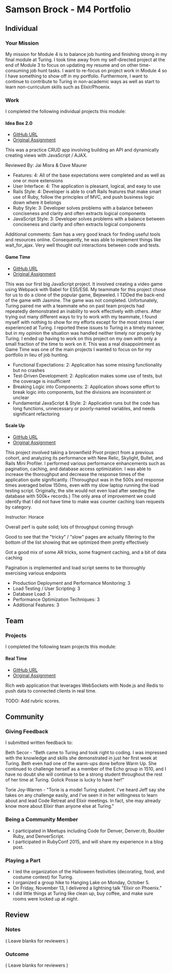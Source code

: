 # Samson Brock - M4 Portfolio

## Individual

### Your Mission

My mission for Module 4 is to balance job hunting and finishing strong in my
final module at Turing. I took time away from my self-directed project at the
end of Module 3 to focus on updating my resume and on other time-consuming job
hunt tasks. I want to re-focus on project work in Module 4 so I have something
to show off in my portfolio. Furthermore, I want to continue to contribute to
Turing in non-academic ways as well as start to learn non-curriculum skills such
as Elixir/Phoenix.

### Work

I completed the following individual projects this module:

#### Idea Box 2.0

* [GitHub URL](https://github.com/imwithsam/revenge_of_idea_box)
* [Original
  Assignment](https://github.com/turingschool/curriculum/blob/master/source/projects/revenge_of_idea_box.markdown)

This was a practice CRUD app involving building an API and dynamically creating
views with JavaScript / AJAX.

Reviewed By: Jai Misra & Dave Maurer

- Features: 
4: All of the base expectations were completed and as well as one or more
extensions
- User Interface: 
4: The application is pleasant, logical, and easy to use
- Rails Style: 
4: Developer is able to craft Rails features that make smart use of Ruby, follow
the principles of MVC, and push business logic down where it belongs
- Ruby Style: 
3: Developer solves problems with a balance between conciseness and clarity and
often extracts logical components
- JavaScript Style: 
3: Developer solves problems with a balance between conciseness and clarity and
often extracts logical components

Additional comments:
Sam has a very good knack for finding useful tools and resources online.
Consequently, he was able to implement things like wait_for_ajax. Very
well thought out interactions between code and tests.

#### Game Time

* [GitHub URL](https://github.com/imwithsam/turing-crush)
* [Original
  Assignment](https://github.com/turingschool/lesson_plans/blob/master/ruby_04-apis_and_scalability/gametime_project.markdown)

This was our first big JavaScript project. It involved creating a video game
using Webpack with Babel for ES5/ES6. My teammate for this project chose for us
to do a clone of the popular game, Bejeweled. I TDDed the back-end of the game
with Jasmine. The game was not completed. Unfortunately, Turing paired me with a
teammate who on past team projects had repeatedly demonstrated an inability to
work effectively with others. After trying out many different ways to try to
work with my teammate, I found myself with nothing to show for my efforts except
for the most stress I ever experienced at Turing. I reported these issues to
Turing in a timely manner, but in my opinion the situation was handled neither
timely nor properly by Turing. I ended up having to work on this project on my
own with only a small fraction of the time to work on it. This was a real
disappointment as Game Time was one of the main projects I wanted to focus on
for my portfolio in lieu of job hunting.

* Functional Expectations: 2: Application has some missing functionality but no
crashes
* Test-Driven Development: 2: Application makes some use of tests, but the
coverage is insufficient
* Breaking Logic into Components: 2: Application shows some effort to break logic
into components, but the divisions are inconsistent or unclear
* Fundamental JavaScript & Style: 2: Application runs but the code has long
functions, unnecessary or poorly-named variables, and needs significant
refactoring

#### Scale Up

* [GitHub URL](https://github.com/imwithsam/scale_up)
* [Original
  Assignment](https://github.com/turingschool/curriculum/blob/master/source/projects/the_scale_up.markdown)

This project involved taking a brownfield Pivot project from a previous cohort,
and analyzing its performance with New Relic, Skylight, Bullet, and Rails Mini
Profiler. I performed various performance enhancements such as pagination,
caching, and database access optimization. I was able to increase the
thoroughput and decrease the response times of the application quite
significantly. (Thoroughput was in the 500s and response times averaged below
150ms, even with my slow laptop running the load testing script. Originally, the
site would not even load after seeding the database with 500k+ records.) The
only area of improvement we could identify that I did not have time to make was
counter caching loan requests by category.

Instructor: Horace

Overall perf is quite solid; lots of throughput coming through

Good to see that the "tricky" / "slow" pages are actually filtering to the
bottom of the list showing that we optimized them pretty effectively

Got a good mix of some AR tricks, some fragment caching, and a bit of data
caching

Pagination is implemented and load script seems to be thoroughly exercising
various endpoints

* Production Deployment and Performance Monitoring: 3
* Load Testing / User Scripting: 3
* Database Load: 3
* Performance Optimization Techniques: 3
* Additional Features: 3

## Team

### Projects

I completed the following team projects this module:

#### Real Time

* [GitHub URL](https://github.com/imwithsam/interpoll)
* [Original
  Assignment](https://github.com/turingschool/curriculum/blob/master/source/projects/real_time.markdown)

Rich web application that leverages WebSockets with Node.js and Redis to push
data to connected clients in real time.

TODO: Add rubric scores.

## Community

### Giving Feedback

I submitted written feedback to:

Beth Secor - "Beth came to Turing and took right to coding. I was impressed with
the knowledge and skills she demonstrated in just her first week at Turing. Beth
even had one of the warm-ups done before Warm Up. She continued to challenge
herself as a member of the Echo group in 1510, and I have no doubt she will
continue to be a strong student throughout the rest of her time at Turing.
Golick Posse is lucky to have her!"

Torie Joy-Warren - "Torie is a model Turing student. I've heard Jeff say she
takes on any challenge easily, and I've seen it in her willingness to learn
about and lead Code Retreat and Elixir meetings. In fact, she may already know
more about Elixir than anyone else at Turing."

### Being a Community Member

* I participated in Meetups including Code for Denver, Denver.rb, Boulder Ruby,
and DenverScript.
* I participated in RubyConf 2015, and will share my experience in a blog post.

### Playing a Part

* I led the organization of the Halloween festivities (decorating, food, and
  costume contest) for Turing.
* I organized a group hike to Hanging Lake on Monday, October 5.
* On Friday, November 13, I delivered a lightning talk "Elixir on Phoenix."
* I did little things at Turing like clean up, buy coffee, and make sure rooms
  were locked up at night.

## Review

### Notes

( Leave blanks for reviewers )

### Outcome

( Leave blanks for reviewers )

